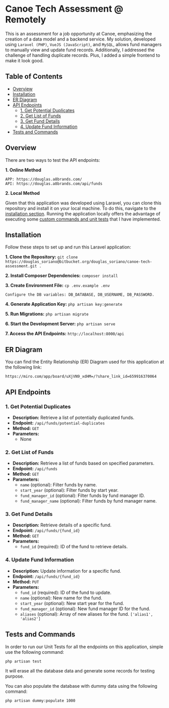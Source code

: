 # Canoe Tech Assessment @ Remotely

This is an assessment for a job opportunity at Canoe, emphasizing the creation of a data model and a backend service. My solution, developed using ```Laravel (PHP)```, ```VueJS (JavaScript)```, and ```MySQL```, allows fund managers to manually view and update fund records. Additionally, I addressed the challenge of handling duplicate records. Plus, I added a simple frontend to make it look good.

## Table of Contents

- [Overview](#overview)
- [Installation](#installation)
- [ER Diagram](#er-diagram)
- [API Endpoints](#api-endpoints)
  - [1. Get Potential Duplicates](#1-get-potential-duplicates)
  - [2. Get List of Funds](#2-get-list-of-funds)
  - [3. Get Fund Details](#3-get-fund-details)
  - [4. Update Fund Information](#4-update-fund-information)
- [Tests and Commands](#tests-and-commands)

## Overview

There are two ways to test the API endpoints:

**1. Online Method**
```
APP: https://douglas.a8brands.com/
API: https://douglas.a8brands.com/api/funds
```

**2. Local Method**

Given that this application was developed using Laravel, you can clone this repository and install it on your local machine. To do this, navigate to the [installation section](#instalation).
Running the application locally offers the advantage of executing some [custom commands and unit tests](#tests-and-commands) that I have implemented.


## Installation

Follow these steps to set up and run this Laravel application:

**1. Clone the Repository:**
    ```
    git clone https://douglas_soriano@bitbucket.org/douglas_soriano/canoe-tech-assessment.git .
    ```

**2. Install Composer Dependencies:**
    ```
    composer install
    ```

**3. Create Environment File:**
    ```
    cp .env.example .env
    ```

    Configure the DB variables: DB_DATABASE, DB_USERNAME, DB_PASSWORD.

**4. Generate Application Key:**
    ```
    php artisan key:generate
    ```

**5. Run Migrations:**
    ```
    php artisan migrate
    ```

**6. Start the Development Server:**
    ```
    php artisan serve
    ```

**7. Access the API Endpoints:**
    ```
    http://localhost:8000/api
    ```


## ER Diagram

You can find the Entity Relationship (ER) Diagram used for this application at the following link:
```
https://miro.com/app/board/uXjVN9_xdHM=/?share_link_id=659916370064
```


## API Endpoints

### 1. Get Potential Duplicates

- **Description:** Retrieve a list of potentially duplicated funds.
- **Endpoint:** `/api/funds/potential-duplicates`
- **Method:** `GET`
- **Parameters:**
  - None

### 2. Get List of Funds

- **Description:** Retrieve a list of funds based on specified parameters.
- **Endpoint:** `/api/funds`
- **Method:** `GET`
- **Parameters:**
  - `name` (optional): Filter funds by name.
  - `start_year` (optional): Filter funds by start year.
  - `fund_manager_id` (optional): Filter funds by fund manager ID.
  - `fund_manager_name` (optional): Filter funds by fund manager name.

### 3. Get Fund Details

- **Description:** Retrieve details of a specific fund.
- **Endpoint:** `/api/funds/{fund_id}`
- **Method:** `GET`
- **Parameters:**
  - `fund_id` (required): ID of the fund to retrieve details.

### 4. Update Fund Information

- **Description:** Update information for a specific fund.
- **Endpoint:** `/api/funds/{fund_id}`
- **Method:** `PUT`
- **Parameters:**
  - `fund_id` (required): ID of the fund to update.
  - `name` (optional): New name for the fund.
  - `start_year` (optional): New start year for the fund.
  - `fund_manager_id` (optional): New fund manager ID for the fund.
  - `aliases` (optional): Array of new aliases for the fund. `['alias1', 'alias2']`



## Tests and Commands

In order to run our Unit Tests for all the endpoints on this application, simple use the following command:
```
php artisan test
```
It will erase all the database data and generate some records for testing purpose.

You can also populate the database with dummy data using the following command:
```
php artisan dummy:populate 1000
```
